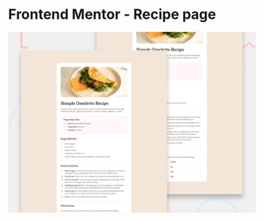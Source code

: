 # Frontend Mentor - Recipe page

![Design preview for the Recipe page coding challenge](./design/desktop-preview.jpg)

